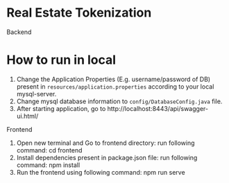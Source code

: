 # Real Estate Tokenization
 
Backend 

# How to run in local

1. Change the Application Properties (E.g. username/password of DB) present in ``resources/application.properties``  according to your local mysql-server.
2. Change mysql database information to ``config/DatabaseConfig.java`` file. 
3. After starting application, go to http://localhost:8443/api/swagger-ui.html/

Frontend

1. Open new terminal and Go to frontend directory: run following command: cd frontend
2. Install dependencies present in package.json file: run following command: npm install
3. Run the frontend using following command: npm run serve